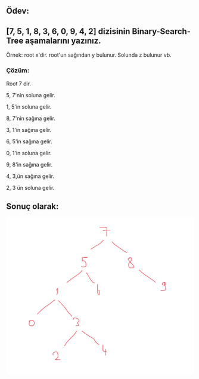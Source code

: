 ## Ödev:
## [7, 5, 1, 8, 3, 6, 0, 9, 4, 2] dizisinin Binary-Search-Tree aşamalarını yazınız.

Örnek: root x'dir. root'un sağından y bulunur. Solunda z bulunur vb.

### Çözüm:

Root 7 dir.

5, 7'nin soluna gelir.

1, 5'in soluna gelir.

8, 7'nin sağına gelir.

3, 1'in sağına gelir.

6, 5'in sağına gelir.

0, 1'in soluna gelir.

9, 8'in sağına gelir.

4, 3,ün sağına gelir.

2, 3 ün soluna gelir.

## Sonuç olarak: 

![BinaryTree](https://raw.githubusercontent.com/fatihdmrc/kodluyoruzVeriYapilari/refs/heads/main/BinaryTreeS%C4%B1ralama%C3%96dev/odev-cozum.png)

   

